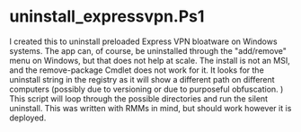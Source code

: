 # uninstall_expressvpn.Ps1
I created this to uninstall preloaded Express VPN bloatware on Windows systems. The app can, of course, be uninstalled through the "add/remove" menu on Windows, but that does not help at scale. 
The install is not an MSI, and the remove-package Cmdlet does not work for it. It looks for the uninstall string in the registry as it will show a different path on different computers (possibly due to versioning or due to purposeful obfuscation. ) This script will loop through the possible directories and run the silent uninstall. This was written with RMMs in mind, but should work however it is deployed.
